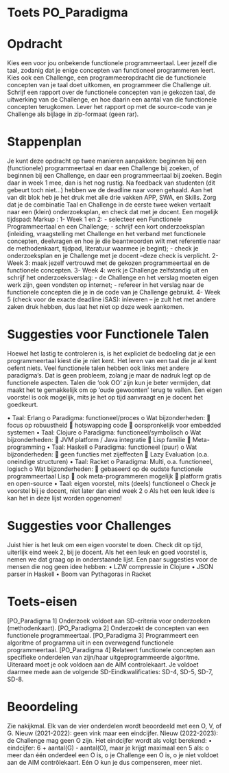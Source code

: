 # Toets PO_Paradigma

# Opdracht
Kies een voor jou onbekende functionele programmeertaal. Leer jezelf die taal, zodanig dat je enige concepten van functioneel programmeren leert. Kies ook een Challenge, een programmeeropdracht die de functionele concepten van je taal doet uitkomen, en programmeer die Challenge uit. Schrijf een rapport over de functionele concepten van je gekozen taal, de uitwerking van de Challenge, en hoe daarin een aantal van die functionele concepten terugkomen. 
Lever het rapport op met de source-code van je Challenge als bijlage in zip-formaat (geen rar).

# Stappenplan
Je kunt deze opdracht op twee manieren aanpakken: beginnen bij een (functionele) programmeertaal en daar een Challenge bij zoeken, of beginnen bij een Challenge, en daar een programmeertaal bij zoeken. Begin daar in week 1 mee, dan is het nog rustig. Na feedback van studenten (dit gebeurt toch niet...) hebben we de deadline naar voren gehaald. Aan het van dit blok heb je het druk met alle drie vakken APP, SWA, en Skills. 
Zorg dat je de combinatie Taal en Challenge in de eerste twee weken vertaalt naar een (klein) onderzoeksplan, en check dat met je docent. Een mogelijk tijdspad:
Markup :
1-	Week 1 en 2: 
    -	selecteer een Functionele Programmeertaal en een Challenge;
    -	schrijf een kort onderzoeksplan (inleiding, vraagstelling met Challenge en het verband met functionele concepten, deelvragen en hoe je die beantwoorden wilt met referentie naar de methodenkaart, tijdpad, literatuur waarmee je begint);
    -	check je onderzoeksplan en je Challenge met je docent –deze check is verplicht.
2-	Week 3: maak jezelf vertrouwd met de gekozen programmeertaal en de functionele concepten.
3-	Week 4: werk je Challenge zelfstandig uit en schrijf het onderzoeksverslag:
    -	de Challenge en het verslag moeten eigen werk zijn, geen vondsten op internet;
    -	refereer in het verslag naar de functionele concepten die je in de code van je Challenge gebruikt.
4- Week 5 (check voor de exacte deadline iSAS): inleveren – je zult het met andere zaken druk hebben, dus laat het niet op deze week aankomen.

# Suggesties voor Functionele Talen
Hoewel het lastig te controleren is, is het expliciet de bedoeling dat je een programmeertaal kiest die je niet kent. Het leren van een taal die je al kent oefent niets.
Veel functionele talen hebben ook links met andere paradigma’s. Dat is geen probleem, zolang je maar de nadruk legt op de functionele aspecten. Talen die ‘ook OO’ zijn kun je beter vermijden, dat maakt het te gemakkelijk om op ‘oude gewoonten’ terug te vallen. Een eigen voorstel is ook mogelijk, mits je het op tijd aanvraagt en je docent het goedkeurt.

•	Taal: Erlang
  o	Paradigma: functioneel/proces
  o	Wat bijzonderheden: 
    	focus op robuustheid
    	hotswapping code
    	oorspronkelijk voor embedded systemen
•	Taal: Clojure
  o	Paradigma: functioneel/symbolisch
  o	Wat bijzonderheden:
    	JVM platform / Java integratie
    	Lisp familie
    	Meta-programming
•	Taal: Haskell
  o	Paradigma: functioneel (puur)
  o	Wat bijzonderheden:
    	geen functies met zijeffecten
    	Lazy Evaluation (o.a. oneindige structuren)
•	Taal: Racket
  o	Paradigma: Multi, o.a. functioneel, logisch
  o	Wat bijzonderheden: 
    	gebaseerd op de oudste functionele programmeertaal Lisp
    	ook meta-programmeren mogelijk
    	platform gratis en open-source
•	Taal: eigen voorstel, mits (deels) functioneel
  o	Check je voorstel bij je docent, niet later dan eind week 2
  o	Als het een leuk idee is kan het in deze lijst worden opgenomen!
  
# Suggesties voor Challenges
Juist hier is het leuk om een eigen voorstel te doen. Check dit op tijd, uiterlijk eind week 2, bij je docent. Als het een leuk en goed voorstel is, nemen we dat graag op in onderstaande lijst.
Een paar suggesties voor de mensen die nog geen idee hebben:
•	LZW compressie in Clojure
•	JSON parser in Haskell
•	Boom van Pythagoras in Racket

# Toets-eisen
[PO_Paradigma 1] Onderzoek voldoet aan SD-criteria voor onderzoeken (methodenkaart).
[PO_Paradigma 2] Onderzoekt de concepten van een functionele programmeertaal.
[PO_Paradigma 3] Programmeert een algoritme of programma uit in een overwegend functionele programmeertaal.
[PO_Paradigma 4] Relateert functionele concepten aan specifieke onderdelen van zijn/haar uitgeprogrammeerde algoritme.
Uiteraard moet je ook voldoen aan de AIM controlekaart.
Je voldoet daarmee mede aan de volgende SD-Eindkwalificaties: SD-4, SD-5, SD-7, SD-8.

# Beoordeling
Zie nakijkmal. Elk van de vier onderdelen wordt beoordeeld met een O, V, of G.
Nieuw (2021-2022): geen vink maar een eindcijfer.
Nieuw (2022-2023): de Challenge mag geen O zijn.
Het eindcijfer wordt als volgt berekend:
•	eindcijfer:  6 + aantal(G) - aantal(O), maar je krijgt maximaal een 5 als:
  o	meer dan één onderdeel een O is,
  o	je Challenge een O is,
  o	je niet voldoet aan de AIM contrôlekaart.
Eén O kun je dus compenseren, meer niet.


